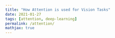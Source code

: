```yaml
---
title: "How Attention is used for Vision Tasks"
date: 2021-01-27
tags: [attention, deep-learning]
permalink: /attention/
mathjax: true
---
```


